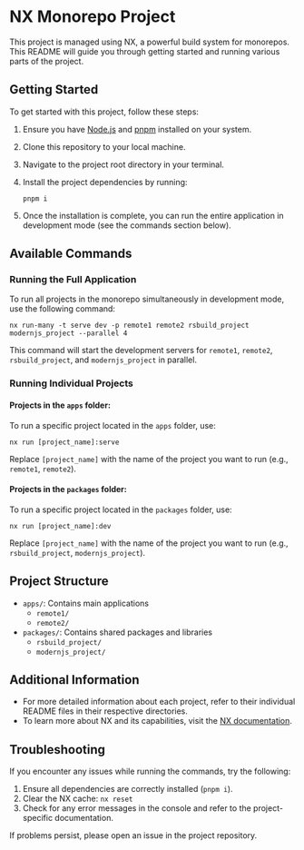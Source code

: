 # NX Monorepo Project

This project is managed using NX, a powerful build system for monorepos. This README will guide you through getting started and running various parts of the project.

## Getting Started

To get started with this project, follow these steps:

1. Ensure you have [Node.js](https://nodejs.org/) and [pnpm](https://pnpm.io/) installed on your system.

2. Clone this repository to your local machine.

3. Navigate to the project root directory in your terminal.

4. Install the project dependencies by running:

   ```
   pnpm i
   ```

5. Once the installation is complete, you can run the entire application in development mode (see the commands section below).

## Available Commands

### Running the Full Application

To run all projects in the monorepo simultaneously in development mode, use the following command:

```
nx run-many -t serve dev -p remote1 remote2 rsbuild_project modernjs_project --parallel 4
```

This command will start the development servers for `remote1`, `remote2`, `rsbuild_project`, and `modernjs_project` in parallel.

### Running Individual Projects

#### Projects in the `apps` folder:

To run a specific project located in the `apps` folder, use:

```
nx run [project_name]:serve
```

Replace `[project_name]` with the name of the project you want to run (e.g., `remote1`, `remote2`).

#### Projects in the `packages` folder:

To run a specific project located in the `packages` folder, use:

```
nx run [project_name]:dev
```

Replace `[project_name]` with the name of the project you want to run (e.g., `rsbuild_project`, `modernjs_project`).

## Project Structure

- `apps/`: Contains main applications
  - `remote1/`
  - `remote2/`
- `packages/`: Contains shared packages and libraries
  - `rsbuild_project/`
  - `modernjs_project/`

## Additional Information

- For more detailed information about each project, refer to their individual README files in their respective directories.
- To learn more about NX and its capabilities, visit the [NX documentation](https://nx.dev/docs).

## Troubleshooting

If you encounter any issues while running the commands, try the following:

1. Ensure all dependencies are correctly installed (`pnpm i`).
2. Clear the NX cache: `nx reset`
3. Check for any error messages in the console and refer to the project-specific documentation.

If problems persist, please open an issue in the project repository.
